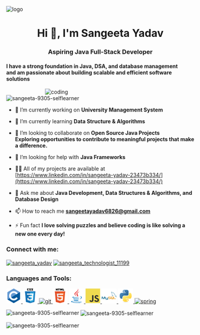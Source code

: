 ![logo](https://github.com/Sangeeta-9305-SelfLearner/Sangeeta-9305-SelfLearner/blob/main/Java%20developer.png)
<h1 align="center">Hi 👋, I'm Sangeeta Yadav</h1>
<h3 align="center">Aspiring Java Full-Stack Developer</h3>
<h4 aling="center">I have a strong foundation in Java, DSA, and database management <br/>and  am passionate about building scalable and efficient software solutions</h4>

<img align="right" alt="coding" width="400" src="https://user-images.githubusercontent.com/55389276/140866485-8fb1c876-9a8f-4d6a-98dc-08c4981eaf70.gif">

<p align="left"> <img src="https://komarev.com/ghpvc/?username=sangeeta-9305-selflearner&label=Profile%20views&color=0e75b6&style=flat" alt="sangeeta-9305-selflearner" /> </p>

- 🔭 I’m currently working on **University Management System**

- 🌱 I’m currently learning **Data Structure & Algorithms**

- 👯 I’m looking to collaborate on **Open Source Java Projects <br/> Exploring opportunities to contribute to meaningful projects that make a difference.**

- 🤝 I’m looking for help with **Java Frameworks**

- 👨‍💻 All of my projects are available at [https://www.linkedin.com/in/sangeeta-yadav-23473b334/](https://www.linkedin.com/in/sangeeta-yadav-23473b334/)

- 💬 Ask me about **Java Development, Data Structures & Algorithms, and Database Design**

- 📫 How to reach me **sangeetayadav6826@gmail.com**

- ⚡ Fun fact **I love solving puzzles and believe coding is like solving a new one every day!**

<h3 align="left">Connect with me:</h3>
<p align="left">
<a href="https://linkedin.com/in/sangeeta_yadav" target="blank"><img align="center" src="https://raw.githubusercontent.com/rahuldkjain/github-profile-readme-generator/master/src/images/icons/Social/linked-in-alt.svg" alt="sangeeta_yadav" height="30" width="40" /></a>
<a href="https://www.leetcode.com/sangeeta_technologist_11199" target="blank"><img align="center" src="https://raw.githubusercontent.com/rahuldkjain/github-profile-readme-generator/master/src/images/icons/Social/leet-code.svg" alt="sangeeta_technologist_11199" height="30" width="40" /></a>
</p>

<h3 align="left">Languages and Tools:</h3>
<p align="left"> <a href="https://www.cprogramming.com/" target="_blank" rel="noreferrer"> <img src="https://raw.githubusercontent.com/devicons/devicon/master/icons/c/c-original.svg" alt="c" width="40" height="40"/> </a> <a href="https://www.w3schools.com/css/" target="_blank" rel="noreferrer"> <img src="https://raw.githubusercontent.com/devicons/devicon/master/icons/css3/css3-original-wordmark.svg" alt="css3" width="40" height="40"/> </a> <a href="https://git-scm.com/" target="_blank" rel="noreferrer"> <img src="https://www.vectorlogo.zone/logos/git-scm/git-scm-icon.svg" alt="git" width="40" height="40"/> </a> <a href="https://www.w3.org/html/" target="_blank" rel="noreferrer"> <img src="https://raw.githubusercontent.com/devicons/devicon/master/icons/html5/html5-original-wordmark.svg" alt="html5" width="40" height="40"/> </a> <a href="https://www.java.com" target="_blank" rel="noreferrer"> <img src="https://raw.githubusercontent.com/devicons/devicon/master/icons/java/java-original.svg" alt="java" width="40" height="40"/> </a> <a href="https://developer.mozilla.org/en-US/docs/Web/JavaScript" target="_blank" rel="noreferrer"> <img src="https://raw.githubusercontent.com/devicons/devicon/master/icons/javascript/javascript-original.svg" alt="javascript" width="40" height="40"/> </a> <a href="https://www.mysql.com/" target="_blank" rel="noreferrer"> <img src="https://raw.githubusercontent.com/devicons/devicon/master/icons/mysql/mysql-original-wordmark.svg" alt="mysql" width="40" height="40"/> </a> <a href="https://www.python.org" target="_blank" rel="noreferrer"> <img src="https://raw.githubusercontent.com/devicons/devicon/master/icons/python/python-original.svg" alt="python" width="40" height="40"/> </a> <a href="https://spring.io/" target="_blank" rel="noreferrer"> <img src="https://www.vectorlogo.zone/logos/springio/springio-icon.svg" alt="spring" width="40" height="40"/> </a> </p>

<p><img align="left" src="https://github-readme-stats.vercel.app/api/top-langs?username=sangeeta-9305-selflearner&show_icons=true&locale=en&layout=compact" alt="sangeeta-9305-selflearner" /></p>

<p>&nbsp;<img align="center" src="https://github-readme-stats.vercel.app/api?username=sangeeta-9305-selflearner&show_icons=true&locale=en" alt="sangeeta-9305-selflearner" /></p>

<p><img align="center" src="https://github-readme-streak-stats.herokuapp.com/?user=sangeeta-9305-selflearner&" alt="sangeeta-9305-selflearner" /></p>

